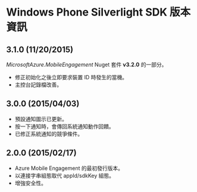 <properties 
    pageTitle="Windows Phone Silverlight SDK 版本資訊" 
    description="Azure Mobile Engagement - Windows Phone Silverlight SDK 版本資訊"                     
    services="mobile-engagement" 
    documentationCenter="mobile" 
    authors="piyushjo" 
    manager="dwrede" 
    editor="" />

<tags 
    ms.service="mobile-engagement" 
    ms.workload="mobile" 
    ms.tgt_pltfrm="mobile-windows-phone" 
    ms.devlang="na" 
    ms.topic="article" 
    ms.date="08/10/2015" 
    ms.author="piyushjo" />


# Windows Phone Silverlight SDK 版本資訊

## 3.1.0 (11/20/2015)

*MicrosoftAzure.MobileEngagement* Nuget 套件 **v3.2.0** 的一部分。

-   修正初始化之後立即要求裝置 ID 時發生的當機。
-   主控台記錄檔改善。

## 3.0.0 (2015/04/03)

-   預設通知圖示已更新。
-   按一下通知時，會傳回系統通知動作回饋。
-   已修正系統通知的競爭條件。

## 2.0.0 (2015/02/17)

-   Azure Mobile Engagement 的最初發行版本。
-   以連接字串組態取代 appId/sdkKey 組態。
-   增強安全性。






